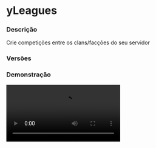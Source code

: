 # yLeagues
<secondary-label ref="utility"/>

### Descrição
Crie competições entre os clans/facções do seu servidor

### Versões
<secondary-label ref="1.8"/>
<secondary-label ref="1.9"/>
<secondary-label ref="1.10"/>
<secondary-label ref="1.11"/>
<secondary-label ref="1.12"/>
<secondary-label ref="1.13"/>
<secondary-label ref="1.14"/>
<secondary-label ref="1.15"/>
<secondary-label ref="1.16"/>
<secondary-label ref="1.17"/>
<secondary-label ref="1.18"/>
<secondary-label ref="1.19"/>
<secondary-label ref="1.20"/>
<secondary-label ref="1.21"/>

### Demonstração
<video src="//www.youtube.com/watch?v=QZIZB6sKD1c"/>


<chapter title="Comandos" id="commands" collapsible="true">
<code-block lang="plain text">/liga - Abre o menu principal
/liga help - Envia a mensagem de ajuda
/liga add - Adiciona pontos para um clan
/liga remove - Remove pontos de um clan
/liga set - Seta pontos para um clan
/liga finalizar - Recarrega as configurações
/liga reload - Recarrega as configurações</code-block>
</chapter>

<chapter title="Permissões" id="permissions" collapsible="true">
<code-block lang="plain text">yleagues.use - Permissão para o /liga
yleagues.finish - Permissão para o /liga finalizar
yleagues.points.add - Permissão para o /liga add
yleagues.points.remove - Permissão para o /liga remove
yleagues.points.set - Permissão para o /liga set
yleagues.admin.reload - Permissão para o /liga reload</code-block>
</chapter>

## Placeholders
<primary-label ref="placeholders"/>

Aqui estão as placeholders disponíveis para utilização com este plugin. Consulte-as para entender como utilizá-las corretamente.

<code-block lang="plain text" ignore-vars="true">
%yleagues_points% - Retorna a quantia total de pontos do clan
%yleagues_points_raw% - Retorna a quantia total de pontos do clan sem formatar
%yleagues_rank% - Retorna o rank (patente) do clan
%yleagues_medal_enemy-of-life% - Retorna a tag da medalha de inimigo da vida (maior número de mortes na última liga)
%yleagues_medal_hard-to-kill% - Retorna a tag da medalha de duro de matar (maior número de kills na última liga)
</code-block>

## Chat
<primary-label ref="chat"/>

Esta seção apresenta as placeholders disponíveis para utilização no chat. Consulte-as para compreender como aplicá-las de maneira eficaz.

<code-block lang="plain text">
{yleagues_rank} - Retorna o rank (patente) do clan&nbsp;
{yleagues_medal_enemy-of-life} - Retorna a tag da medalha de inimigo da vida (maior número de mortes na última liga)
{yleagues_medal_hard-to-kill} - Retorna a tag da medalha de duro de matar (maior número de kills na última liga)
</code-block>

## Configuração
<primary-label ref="config"/>
Confira os arquivos de configuração deste plugin e revise os detalhes para garantir uma implementação correta.

<chapter title="Arquivos de Configuração" collapsible="true">
<chapter title="Estrutura do diretório" collapsible="false">
<code-block lang="plain text" ignore-vars="true">
Estrutura do diretório:
└── yLeagues/
    ├── leagues/
    │    └── iron.yml
    ├── commands.yml
    ├── config.yml
    ├── economies.yml
    ├── menus.yml
    ├── messages.yml
    ├── ranks.yml
    └── rewards.yml
</code-block>
</chapter>

<chapter title="leagues" collapsible="true">
<chapter title="iron.yml" collapsible="true">
<code-block lang="yaml" ignore-vars="true">
<![CDATA[
# Identificação necessária para a API de TOP do yPlugins
yplugins-id: 'yleagues-iron'

order: 1

# Data de ínicio da liga
start-date: '01/01/2020-10:00'

# Data de término da liga
end-date: '01/01/2028-10:00'

# Nome da liga
display: '&fLiga de Ferro'

# Ícones nos menus
icons:
  finished:
    material: 'IRON_INGOT'
    name: '&fLiga de Ferro'
    lore:
      - ''
      - ' &7Líderes:'
      - '  &f> 1º {clan_1}: &a{amount_1}'
      - '  &f> 2º {clan_2}: &a{amount_2}'
      - '  &f> 3º {clan_3}: &a{amount_3}'
      - ''
      - '&cEsta liga já finalizou.'
  current:
    material: 'IRON_INGOT'
    name: '&fLiga de Ferro'
    lore:
      - ''
      - ' &7Líderes:'
      - '  &f> 1º {clan_1}: &a{amount_1}'
      - '  &f> 2º {clan_2}: &a{amount_2}'
      - '  &f> 3º {clan_3}: &a{amount_3}'
      - ''
      - '&f Finaliza em: &b{end_time} &7({end_date}-{end_hour})'
      - ''
      - '&aEsta liga está ocorrendo.'
  coming:
    material: 'IRON_INGOT'
    name: '&fLiga de Ferro'
    lore:
      - '&7Esta liga ainda será iniciada,'
      - '&7não perca tempo e fique preparado'
      - '&7para garantir sua participação.'
      - ''
      - '&f Inicia em: &b{start_time} &7({start_date}-{start_hour})'
      - ''
  participate:
    material: 'IRON_INGOT'
    name: '&fLiga de Ferro'
    lore:
      - '&7Participe da liga dos clans e'
      - '&7garanta prêmios exclusivos.'
      - ''
      - ' &fPontos iniciais necessários: &b{points}'
      - ' &fMoney necessário: &2$ &a{money}'
      - ''
      - ' &7Líderes Atuais:'
      - '  &f> 1º {clan_1}: &a{amount_1}'
      - '  &f> 2º {clan_2}: &a{amount_2}'
      - '  &f> 3º {clan_3}: &a{amount_3}'
      - ''
      - '&aClique para participar.'
  participating:
    material: 'IRON_INGOT'
    name: '&fLiga de Ferro'
    lore:
      - '&7Seu clan está participando desta liga'
      - '&7e pode garantir prêmios exclusivos.'
      - ''
      - ' &7Líderes Atuais:'
      - '  &f> 1º {clan_1}: &a{amount_1}'
      - '  &f> 2º {clan_2}: &a{amount_2}'
      - '  &f> 3º {clan_3}: &a{amount_3}'
      - ''
      - '&f Finaliza em: &b{end_time} &7({end_date}-{end_hour})'
      - ''
  no-clan:
    material: 'IRON_INGOT'
    name: '&fLiga de Ferro'
    lore:
      - '&7Você precisa entrar ou criar'
      - '&7um clan para participar das ligas.'
      - ''
      - '&c Você não possui um clan.'
      - ''

participate:
  # Limite de clans participando da liga
  clan-limit: 10
  # Quantidade mínima de pontos para ingressar na liga
  min-initial-points: 10.0
  # Liga anterior participada necessária para entrar nesta
  # Deixe 0 caso não queira
  previous-league: 0
  # Inserir clans (que estão cadastrados no database do yLeagues) automaticamente na liga
  insert-automatic: false
  # Mensagem de compra
  message:
    private: '&aVocê pagou &f{money}&a para ingressar seu clan na liga de clans.'
    broadcast: ''
  # Preços para participar
  prices:
    price1:
      provider: 'money'
      amount: 1000.0

win:
  # Ganhar a liga quando atingir X pontos acumulados
  # Caso não queira, deixe 0 (irá ganhar apenas na data de término)
  amount: 100.0
  # Resetar os pontos dos clans participantes ao finalizar a liga
  reset: true
  # Recompensas (serão dadas ao líder do clan)
  # chance, recompensa
  rewards:
    - '100.0,reward1'

# Mensagens do torneio
messages:
  start: |

    &f&lLIGA DE FERRO: &aA liga COMEÇOU!

  stop: |

    &f&lLIGA DE FERRO: &aA liga acabou!
    &bGanhador: &a{clan} com {amount} pontos!

  stop-none: |

    &f&lLIGA DE FERRO: &aA liga acabou!
    &cNINGUÉM GANHOU!

  rewards-give: |
    &f&lLIGA DE FERRO: &aAs recompensas foram depositadas no correio de recompensas do líder &f{player}&a.

# Sistema de mercado da liga
market:
  # Itens do mercado
  items:
    item1:
      # Slot do item do menu
      slot: 11
      # Preço em pontos
      price: 10.0
      # Ícone no menu
      display:
        material: 'STONE'
        name: '&cPedra Misteriosa'
        lore:
          - '&7Esta pedra irá lhe causar'
          - '&7efeitos diferenciados.'
          - ''
          - ' &fPDL necessário: &b10'
          - ''
          - '&7Clique para comprar a pedra'
      # Item que será dado
      # Caso não queira, apague
      item:
        material: 'STONE'
        amount: 64
        name: '&cPedra Misteriosa'
      # Comandos que serão dados
      commands: []

finished: false
started: false
]]>
</code-block>
</chapter>

</chapter>

<chapter title="commands.yml" collapsible="true">
<code-block lang="yaml" ignore-vars="true">
<![CDATA[
#     ___                                          _
#    / __\___  _ __ ___  _ __ ___   __ _ _ __   __| |___
#   / /  / _ \| '_ ` _ \| '_ ` _ \ / _` | '_ \ / _` / __|
#  / /__| (_) | | | | | | | | | | | (_| | | | | (_| \__ \
#  \____/\___/|_| |_| |_|_| |_| |_|\__,_|_| |_|\__,_|___/
#
# Lista de comandos do plugin.

# Utilize "comando|comando" para criar aliases.
# Por exemplo: "gm|gamemode"
# Você pode criar quantas aliases quiser.
commands:
  league: 'league|leagues|liga|ligas|ligaclan|ligasclan|ligasclans'
]]>
</code-block>
</chapter>

<chapter title="config.yml" collapsible="true">
<code-block lang="yaml" ignore-vars="true">
<![CDATA[
#        _____                     _
#  _   |_   _|__  _ __ _ __   ___(_) ___  ___
# | | | || |/ _ \| '__| '_ \ / _ \ |/ _ \/ __|
# | |_| || | (_) | |  | | | |  __/ | (_) \__ \
#  \__, ||_|\___/|_|  |_| |_|\___|_|\___/|___/
#  |___/
#
# Modo de depuração para correção de problemas no plugin.
debug-mode: false

#      ___      _        _
#     /   \__ _| |_ __ _| |__   __ _ ___  ___
#    / /\ / _` | __/ _` | '_ \ / _` / __|/ _ \
#   / /_// (_| | || (_| | |_) | (_| \__ \  __/
#  /___,' \__,_|\__\__,_|_.__/ \__,_|___/\___|
#
# Configurações do banco de dados.

database:
  # Determina o tipo de banco de dados. Valores válidos: [SQLITE, MYSQL, HIKARI (recomendado)]
  storage-type: SQLITE

  # Dados para conexão ao banco de dados MYSQL.
  data:
    # Endereço de conexão do banco de dados. [EX: 127.0.0.1]
    host: localhost
    # Porta de conexão do banco de dados. [EX: 3306]
    port: 3306
    # Nome do banco de dados a ser conectado. [EX: minecraft]
    database: ''
    # Usuário de conexão. [EX: root]
    username: ''
    # Senha do usuário de conexão: [EX: 123]
    password: ''

# Delay para carregar os dados depois do login
# Necessário para usar em servidor de mina separado
# Recomendado: 20 ticks
login-delay: 20

# Este limite serve para recolher recompensas
# Desativar ou aumentar o limite pode gerar lag
# e em alguns casos crashar o servidor.
limit:
  enabled: true
  # Máximo que irá recolher por vez
  max: 1000

# Sistemas gerais do plugin
general:
  # Apenas o líder conseguir clicar para participar da liga
  just-leader: true
  # Sistema de notificar o ganho de pontos
  discordhook:
    enabled: true
    channel: ''
    # Placeholders disponíveis:
    # {action}
    # {player}
    # {clan_tag}
    # {clan_name}
    # {points}
    embed: ''

# Configuração do ganho de pontos
points:
  # Ao morrer
  player-death: -1.0
  # Ao matar um player
  player-kill: 1.0
  # Ao upar de rank
  yrankup: 1.0
  # Ao ganhar um evento
  yeventos: 1.0
  # Ao perder um evento
  yeventos-lose: 1.0
  # Ao kickar um jogador do clan (yClans)
  yclans-kick: -1.0
  # Ao ganhar um evento
  yguerra: 1.0
  # Ao matar um mob
  yspawners: 0.3
  # Ao matar um boss
  ystackbosses: 0.5
  # Ao matar um boss
  ybosses: 0.5
  # Ao quebrar um bloco
  yminas: 0.1
  # Ao quebrar um bloco
  yminaspackets: 0.1
  # Ao quebrar uma plantação
  yplantacoes: 0.1
  # Ao quebrar uma plantação
  ycampo: 0.1
  # Ao quebrar um bloco
  yfloresta: 0.1
  # Ao pescar um peixe
  ypesca: 0.3
  # Ao levar mute (yPunish)
  punish-mute: -5.0
  # Ao levar ban (yPunish e StormPunish)
  punish-ban: -10.0

# Sistema de medalhas
medals:
  # Maior número de mortes ao final da temporada
  enemy-of-life: '&c[X]'
  # Maior número de kills ao final da temporada
  hard-to-kill: '&a[V]'
]]>
</code-block>
</chapter>

<chapter title="economies.yml" collapsible="true">
<code-block lang="yaml" ignore-vars="true">
<![CDATA[
#  _____                                  _
# | ____| ___  ___  _ __   ___  _ __ ___ (_) ___  ___
# |  _|  / __|/ _ \| '_ \ / _ \| '_ ` _ \| |/ _ \/ __|
# | |___| (__| (_) | | | | (_) | | | | | | |  __/\__ \
# |_____|\___|\___/|_| |_|\___/|_| |_| |_|_|\___||___/

# Providers disponíveis:
#
#   AtlasEconomiaSecundaria, AtlasMinas, AtlasMinasV2,
#   JH_Shop, LegendaryEconomy, NextCash, PlayerPoints,
#   StormEconomiaSecundaria, StormMinas, TGCash,
#   yAlmas, yPoints, yRankup,
#   Vault
#

economies:
  Money:
    # Coloque o nome do plugin
    # Para money deixe Money
    provider: 'Money'
    # Formato inteiro
    display: 'Dinheiro'
    # Formato abreviado
    abbreviated: 'coins'
    # Permitir que comercializem na loja com o jogador offline
    allow-offline: true
    # Permissão para o usuário conseguir definir esta economia
    permission: 'yleagues.provider.money'
]]>
</code-block>
</chapter>

<chapter title="menus.yml" collapsible="true">
<code-block lang="yaml" ignore-vars="true">
<![CDATA[
#
#    /\/\   ___ _ __  _   _ ___
#   /    \ / _ \ '_ \| | | / __|
#  / /\/\ \  __/ | | | |_| \__ \
#  \/    \/\___|_| |_|\__,_|___/
#
# Sistema de menus.

# Setas dos menus.
arrows:
  back:
    material: 'ARROW:0'
    name: '&cVoltar'
    lore: ['&7Clique para voltar ao menu anterior.']
  previous:
    material: 'ARROW:0'
    name: '&cAnterior'
    lore: ['&7Clique para ir à página anterior.']
  next:
    material: 'ARROW:0'
    name: '&aPróximo'
    lore: ['&7Clique para ir à próxima página.']

# Menu principal
main:
  name: '&8Liga'
  size: 36
  items:
    profile-slot: 10
    clan-slot: 19
    rewards-slot: 20
    participate-slot: 13
    leagues-slot: 24
    market-slot: 16
    profile:
      material: '{player}'
      name: '&eSuas informações'
      lore:
        - '&7Veja as suas informações'
        - '&7referente a todas as ligas do'
        - '&7servidor.'
        - ''
        - ' &fLigas participadas: &a{leagues}'
        - ' &fPontos ganhos &8(total)&f: &a{total_points}'
        - ''
        - ' &fLigas ganhas: &b{wins}'
        - ''
        - ' &fMortes na liga atual: &c{deaths}'
        - ' &fKills na liga atual: &c{kills}'
        - ''
        - ' &fMedalhas ganhas: {medals} &8({medal_amount}/2)'
        - ''
    clan:
      material: 'c09741fca109c4cb0b5efaa0634616503051a199e1d44e4e1149ede0bdc49c8a'
      name: '&eInformações do Clan'
      lore:
        - '&7Veja as informações do seu clan'
        - '&7referente a todas as ligas do'
        - '&7servidor.'
        - ''
        - ' &fPontos atuais: &a{points}'
        - ' &fRank atual: &c{rank}'
        - ' &fLiga atual: &c{league}'
        - ''
        - ' &fLigas participadas: &b{participated}'
        - ' &fLigas ganhas: &b{wins}'
        - ''
        - ' &fMaior col.: &b{highest_clan}º'
        - ' &fMaior col. &8(liga atual)&f: &b{highest_clan_league}º'
        - ''
    clan-no-has:
      material: '61a8e6d27b96c0aa4df5b8347260eb051c56944c97d837f22655d8ecbc449137'
      name: '&eInformações do Clan'
      lore:
        - '&cVocê não possui um clan'
    leagues:
      material: 'BOOK'
      name: '&eLigas de Clans'
      lore:
        - '&7Confira todas as ligas'
        - '&7existentes no servidor.'
        - ''
        - '&aClique para acessar'
    rewards:
      material: 'cf128540839bd1b70930353112a3b8d295713c0eece615fd4a0340a00d8d55e2'
      name: '&6Recompensas'
      lore:
        - '&7Gerencie as recompensas'
        - '&7que você ganhou.'
        - ''
        - ' &8▶ &fRecompensas: &7{rewards}'
        - ''
        - '&6Clique para gerenciar!'
    participate-none:
      material: 'BARRIER'
      name: '&cNenhuma'
      lore:
        - ''
        - '&7Nenhuma liga encontrada.'
        - ''
    market:
      material: '533fc9a45be13ca57a78b21762c6e1262dae411f13048b963d972a29e07096ab'
      name: '&eMercado da Liga'
      lore:
        - '&7Troque os pontos da liga (PDL)'
        - '&7em itens exclusivos na nossa loja!'
        - ''
        - '&aClique para acessar.'
  facing:
    information:
      slot: 25
      material: '7ff8cf8ee2f233b172e162182cefac84b1b8e13d948c15dc892731bb2aba729d'
      name: '&eInformações'
      lore:
        - '&7Veja quantos pontos você'
        - '&7pode ganhar ao realizar'
        - '&7certas ações no nosso servidor!'
        - ''
        - ' &f> Matar um jogador: &b1 ponto'
        - ' &f> Upar de rank: &b1 ponto'
        - ' &f> Ganhar eventos: &b1 ponto'
        - ' &f> Matar mobs: &b0.3 ponto'
        - ' &f> Matar bosses: &b0.5 ponto'
        - ' &f> Quebrar blocos &7(mina)&f: &b0.1 ponto'
        - ' &f> Quebrar plantações: &b0.1 ponto'
        - ' &f> Pescar um peixe: &b0.3 ponto'
        - ''
        - ' &c> Morrer: -1 ponto'
        - ' &c> Perder eventos: -1 ponto'
        - ' &c> Expulsar jogador &8(durante a liga)&c: -1 ponto'
        - ''

# Menu de ligas
main-leagues:
  name: '&7Ligas'
  size: 45
  slots: [ 11, 12, 13, 14, 15 ]
  previous-slot: 32
  next-slot: 33
  back-slot: 29

# Menu de recompensas
main-rewards:
  name: '&7Ligas'
  size: 54
  slots: [ 11, 12, 13, 14, 15, 16, 19, 21, 22, 23, 24, 25, 28, 29, 31, 32, 33, 34 ]
  previous-slot: 18
  next-slot: 26
  back-slot: 48
  #
  empty-slot: 22
  collect-slot: 50
  #
  items:
    empty:
      material: 'WEB'
      name: '&eVazio...'
      lore: [ '&7Nenhuma recompensa para', '&7coletar.' ]
    collect:
      material: 'a6cc486c2be1cb9dfcb2e53dd9a3e9a883bfadb27cb956f1896d602b4067'
      name: '&eRecolher tudo'
      lore: [ '&7Clique para recolher', '&7todas as recompensas.' ]

# Menu do mercado
main-market:
  name: '&8Liga'
  size: 45
  back-slot: 30
  items:
    permission-slot: 32
    permission:
      material: '7ff8cf8ee2f233b172e162182cefac84b1b8e13d948c15dc892731bb2aba729d'
      name: '&ePermissões de acesso'
      lore:
        - '&7Gerencie os jogadores do seu clan'
        - '&7que podem acessar o mercado da liga.'
        - ''
        - '&aClique para gerenciar.'

# Menu de permissões do mercado
market-permissions:
  name: '&7Ligas'
  size: 54
  slots: [ 11, 12, 13, 14, 15, 16, 19, 21, 22, 23, 24, 25, 28, 29, 31, 32, 33, 34 ]
  previous-slot: 18
  next-slot: 26
  back-slot: 49
  #
  items:
    player-on:
      material: '{player}'
      name: '&a{player}'
      lore: [ '&7Este jogador consegue SIM acessar', '&7o mercado da liga.', '', '&cClique para não permitir.' ]
    player-off:
      material: '{player}'
      name: '&a{player}'
      lore: [ '&7Este jogador NÃO consegue acessar', '&7o mercado da liga.', '', '&aClique para permitir.' ]

# Menu de clans participantes da liga
league-clans:
  name: '&7Ligas'
  size: 54
  slots: [ 11, 12, 13, 14, 15, 16, 19, 21, 22, 23, 24, 25, 28, 29, 31, 32, 33, 34 ]
  previous-slot: 18
  next-slot: 26
  back-slot: 49
  #
  items:
    clan:
      material: '{banner}'
      name: '&a{league}'
      lore:
        - ''
        - ' &7Clan: &f{clan_tag} &8- &f{clan_name}'
        - ''
        - ' &fPontuação total: &a{points} &8- &b{pos}º'
        - ' &fJogador com maior pontuação &8(na liga)&f: &b{highest_actual_player} &8- &a{highest_actual_player_points}'
        - ' &fJogador com maior pontuação &8(total)&f: &b{highest_player} &8- &a{highest_player_points}'
        - ''
        - '&aClique para ver mais detalhes.'

# Menu de players do clan
league-clan-players:
  name: '&7Ligas'
  size: 54
  slots: [ 11, 12, 13, 14, 15, 16, 19, 21, 22, 23, 24, 25, 28, 29, 31, 32, 33, 34 ]
  previous-slot: 18
  next-slot: 26
  back-slot: 49
  #
  items:
    player:
      material: '{player}'
      name: '&b{player}'
      lore:
        - ''
        - ' &7Clan: &f{clan_tag} &8- &f{clan_name}'
        - ''
        - ' &eAuditoria de pontos:'
        - ' &f> Abates: &a{kills} pontos'
        - ' &f> Ranks evoluídos: &a{yrankup} pontos'
        - ' &f> Eventos ganhos: &a{yeventos} pontos'
        - ' &f> Mobs mortos: &a{mobs} pontos'
        - ' &f> Bosses mortos: &a{bosses} pontos'
        - ' &f> Blocos quebrados: &a{blocks_broken} pontos'
        - ' &f> Plantações quebradas: &a{farm_broken} pontos'
        - ' &f> Peixes pescados: &a{fished} pontos'
        - ' &f> Vips ativados: &a{yvips} pontos'
        - ''
        - ' &f> Mortes: &c-{deaths} pontos'
        - ' &f> Eventos perdidos: &c-{yeventos_lose} pontos'
        - ' &f> Banimentos: &c-{punish_ban} pontos'
        - ' &f> Mutes: &c-{punish_mute} pontos'
        - ''
        - '&eTotal de pontos: &a{points}'
        - ''
]]>
</code-block>
</chapter>

<chapter title="messages.yml" collapsible="true">
<code-block lang="yaml" ignore-vars="true">
<![CDATA[
#
#    /\/\   ___  ___ ___  __ _  __ _  ___  ___
#   /    \ / _ \/ __/ __|/ _` |/ _` |/ _ \/ __|
#  / /\/\ \  __/\__ \__ \ (_| | (_| |  __/\__ \
#  \/    \/\___||___/___/\__,_|\__, |\___||___/
#                              |___/
#
# Mensagens a serem enviadas pelo plugin.

chat:
  syntax: '&cUse: /{command} {syntax}'
  target: '&cJogador {player} não encontrado.'
  number: '&cO argumento não é um número.'
  permission: '&cVocê não tem permissão para fazer isto.'
  console: '&cApenas jogadores in-game podem realizar esta ação.'
  cancelled: '&cVocê cancelou a ação.'
  reload: '&aConfigurações recarregadas com sucesso.'
  help: |

    &a/league &8- &7Abre o menu principal.
    &a/league add &8- &7Adiciona pontos para um clan.
    &a/league remove &8- &7Remove pontos de um clan.
    &a/league set &8- &7Seta pontos para um clan.

  reward-collected: '&eItem recolhido com sucesso.'
  reward-collected-all: '&eTodas as recompensas possíveis foram recolhidas com sucesso.'
  no-balance: '&cVocê não tem {provider_display} suficiente para isto. Disponível: {provider_balance}&c.'
  just-leader: '&cApenas o líder do clan ({player}) pode ingressar a liga.'
  no-points: '&cSeu clan precisa de {need_points} pontos para participar da liga. Atual: {points}'
  no-previous: '&cSeu clan precisaria ter participado da liga {league} para participar desta.'
  no-limit: '&cA liga chegou ao limite de clans participantes ({amount}).'
  target-clan: '&cNenhum clan ou jogador encontrado com o nome {name}.'
  target-has: '&cO jogador {player} não possui um clan.'
  points-changed: '&aPontos do clan &f{clan}&a alterado para &f{points}&a.'
  league-none: '&cNenhuma liga acontecendo.'
  league-already: '&cA liga já foi encerrada.'
  league-finished: '&cA liga foi encerrada.'
  market-clan: '&cVocê precisa de um clan para acessar o mercado da liga.'
  market-just-leader: '&cApenas o líder do clan ({player}) pode alterar as permissões de acesso.'
  market-permission: '&cVocê não tem permissão para acessar o mercado da liga.'
  market-need: '&cO seu clan precisa de {need_points} pontos para comprar. Atual: {points}.'
  market-buy: '&aVocê comprou itens no mercado da liga por {points} pontos.'
]]>
</code-block>
</chapter>

<chapter title="ranks.yml" collapsible="true">
<code-block lang="yaml" ignore-vars="true">
<![CDATA[
ranks:
  silver1:
    # Ordem do rank
    order: 0
    # Tag do rank
    display: '&7[>]'
    # Pontos necessários
    points: 0
  silver2:
    order: 1
    display: '&7[>>]'
    points: 10
  silver3:
    order: 2
    display: '&7[>>>]'
    points: 20
  silver4:
    order: 3
    display: '&7[>>>>]'
    points: 40
  silver5:
    order: 4
    display: '&7[(>>>>]'
    points: 80
  silver6:
    order: 5
    display: '&7[(*>>>>]'
    points: 160
]]>
</code-block>
</chapter>

<chapter title="rewards.yml" collapsible="true">
<code-block lang="yaml" ignore-vars="true">
<![CDATA[
#   ____                            _
# |  _ \ _____      ____ _ _ __ __| |___
# | |_) / _ \ \ /\ / / _` | '__/ _` / __|
# |  _ <  __/\ V  V / (_| | | | (_| \__ \
# |_| \_\___| \_/\_/ \__,_|_|  \__,_|___/
#

rewards:
  reward1:
    # Item que aparecerá no preview.
    preview:
      material: 'STONE:0'
      name: '&8Pedra'
      amount: 64
      lore: [ '&aEsta pedra vale muito dinheiro!', '', '&6Chance: {chance}%' ]
      enchants: []
    # Item que aparecerá para coletar.
    collect:
      material: 'STONE:0'
      name: '&8Pedra'
      amount: 64
      lore: [ '&aEsta pedra vale muito dinheiro!', '', ' &7> &fQuantidade: &7{amount}', '', '&eClique esquerdo para receber', '&eClique direito para deletar' ]
      enchants: []
    # Item que será dado ao player
    item:
      give: true
      material: 'STONE:0'
      name: '&8Pedra'
      amount: 64
      lore: [ '&aEu valho muito!' ]
      enchants: []
    # Comandos que será dado ao player
    command:
      give: false
      # quantia padrão da placeholder {amount} no comando (valor base)
      placeholder-amount: 1
      # multiplicar a placeholder {amount} pela quantia de recompensas do mesmo tipo
      multiply-placeholder: true
      list: [ 'give {player} stone {amount}' ]
  reward2:
    preview:
      material: 'DIAMOND:0'
      name: '&bDiamante'
      amount: 1
      lore: [ '&bQuem não adora uma pedra preciosa?!', '', '&6Chance: {chance}%' ]
      enchants: []
    collect:
      material: 'DIAMOND:0'
      name: '&bDiamante'
      amount: 1
      lore: [ '&bQuem não adora uma pedra preciosa?!', '', ' &7> &fQuantidade: &7{amount}', '', '&eClique esquerdo para receber', '&eClique direito para deletar' ]
      enchants: []
    command:
      give: true
      placeholder-amount: 1
      multiply-placeholder: true
      list: [ 'give {player} diamond {amount}' ]
  reward3:
    preview:
      material: 'EMERALD:0'
      name: '&aEsmeralda'
      amount: 1
      lore: [ '&aEsmeraldas valem muito?', '', '&6Chance: {chance}%' ]
      enchants: []
    collect:
      material: 'EMERALD:0'
      name: '&aEsmeralda'
      amount: 1
      lore: [ '&aEsmeraldas valem muito?', '', ' &7> &fQuantidade: &7{amount}', '', '&eClique esquerdo para receber', '&eClique direito para deletar' ]
      enchants: []
    item:
      give: true
      material: 'EMERALD:0'
      name: '&aEsmeralda'
      amount: 1
      lore: [ '&aEu valho muito!' ]
      enchants: []
]]>
</code-block>
</chapter>

</chapter>
<chapter title="Arquivos de Configuração" collapsible="true">
<chapter title="Estrutura do diretório" collapsible="false">
<code-block lang="plain text" ignore-vars="true">
Estrutura do diretório:
└── yLeagues/
    ├── leagues/
    │    └── iron.yml
    ├── commands.yml
    ├── config.yml
    ├── economies.yml
    ├── menus.yml
    ├── messages.yml
    ├── ranks.yml
    └── rewards.yml
</code-block>
</chapter>

<chapter title="leagues" collapsible="true">
<chapter title="iron.yml" collapsible="true">
<code-block lang="yaml" ignore-vars="true">
<![CDATA[
# Identificação necessária para a API de TOP do yPlugins
yplugins-id: 'yleagues-iron'

order: 1

# Data de ínicio da liga
start-date: '01/01/2020-10:00'

# Data de término da liga
end-date: '01/01/2028-10:00'

# Nome da liga
display: '&fLiga de Ferro'

# Ícones nos menus
icons:
  finished:
    material: 'IRON_INGOT'
    name: '&fLiga de Ferro'
    lore:
      - ''
      - ' &7Líderes:'
      - '  &f> 1º {clan_1}: &a{amount_1}'
      - '  &f> 2º {clan_2}: &a{amount_2}'
      - '  &f> 3º {clan_3}: &a{amount_3}'
      - ''
      - '&cEsta liga já finalizou.'
  current:
    material: 'IRON_INGOT'
    name: '&fLiga de Ferro'
    lore:
      - ''
      - ' &7Líderes:'
      - '  &f> 1º {clan_1}: &a{amount_1}'
      - '  &f> 2º {clan_2}: &a{amount_2}'
      - '  &f> 3º {clan_3}: &a{amount_3}'
      - ''
      - '&f Finaliza em: &b{end_time} &7({end_date}-{end_hour})'
      - ''
      - '&aEsta liga está ocorrendo.'
  coming:
    material: 'IRON_INGOT'
    name: '&fLiga de Ferro'
    lore:
      - '&7Esta liga ainda será iniciada,'
      - '&7não perca tempo e fique preparado'
      - '&7para garantir sua participação.'
      - ''
      - '&f Inicia em: &b{start_time} &7({start_date}-{start_hour})'
      - ''
  participate:
    material: 'IRON_INGOT'
    name: '&fLiga de Ferro'
    lore:
      - '&7Participe da liga dos clans e'
      - '&7garanta prêmios exclusivos.'
      - ''
      - ' &fPontos iniciais necessários: &b{points}'
      - ' &fMoney necessário: &2$ &a{money}'
      - ''
      - ' &7Líderes Atuais:'
      - '  &f> 1º {clan_1}: &a{amount_1}'
      - '  &f> 2º {clan_2}: &a{amount_2}'
      - '  &f> 3º {clan_3}: &a{amount_3}'
      - ''
      - '&aClique para participar.'
  participating:
    material: 'IRON_INGOT'
    name: '&fLiga de Ferro'
    lore:
      - '&7Seu clan está participando desta liga'
      - '&7e pode garantir prêmios exclusivos.'
      - ''
      - ' &7Líderes Atuais:'
      - '  &f> 1º {clan_1}: &a{amount_1}'
      - '  &f> 2º {clan_2}: &a{amount_2}'
      - '  &f> 3º {clan_3}: &a{amount_3}'
      - ''
      - '&f Finaliza em: &b{end_time} &7({end_date}-{end_hour})'
      - ''
  no-clan:
    material: 'IRON_INGOT'
    name: '&fLiga de Ferro'
    lore:
      - '&7Você precisa entrar ou criar'
      - '&7um clan para participar das ligas.'
      - ''
      - '&c Você não possui um clan.'
      - ''

participate:
  # Limite de clans participando da liga
  clan-limit: 10
  # Quantidade mínima de pontos para ingressar na liga
  min-initial-points: 10.0
  # Liga anterior participada necessária para entrar nesta
  # Deixe 0 caso não queira
  previous-league: 0
  # Mensagem de compra
  message:
    private: '&aVocê pagou &f{money}&a para ingressar seu clan na liga de clans.'
    broadcast: ''
  # Preços para participar
  prices:
    price1:
      provider: 'money'
      amount: 1000.0

win:
  # Ganhar a liga quando atingir X pontos acumulados
  # Caso não queira, deixe 0 (irá ganhar apenas na data de término)
  amount: 100.0
  # Resetar os pontos dos clans participantes ao finalizar a liga
  reset: true
  # Recompensas (serão dadas ao líder do clan)
  # chance, recompensa
  rewards:
    - '100.0,reward1'

# Mensagens do torneio
messages:
  start: |

    &f&lLIGA DE FERRO: &aA liga COMEÇOU!

  stop: |

    &f&lLIGA DE FERRO: &aA liga acabou!
    &bGanhador: &a{clan} com {amount} pontos!

  stop-none: |

    &f&lLIGA DE FERRO: &aA liga acabou!
    &cNINGUÉM GANHOU!

  rewards-give: |
    &f&lLIGA DE FERRO: &aAs recompensas foram depositadas no correio de recompensas do líder &f{player}&a.

# Sistema de mercado da liga
market:
  # Itens do mercado
  items:
    item1:
      # Slot do item do menu
      slot: 11
      # Preço em pontos
      price: 10.0
      # Ícone no menu
      display:
        material: 'STONE'
        name: '&cPedra Misteriosa'
        lore:
          - '&7Esta pedra irá lhe causar'
          - '&7efeitos diferenciados.'
          - ''
          - ' &fPDL necessário: &b10'
          - ''
          - '&7Clique para comprar a pedra'
      # Item que será dado
      # Caso não queira, apague
      item:
        material: 'STONE'
        amount: 64
        name: '&cPedra Misteriosa'
      # Comandos que serão dados
      commands: []

finished: false
started: false
]]>
</code-block>
</chapter>

</chapter>

<chapter title="commands.yml" collapsible="true">
<code-block lang="yaml" ignore-vars="true">
<![CDATA[
#     ___                                          _
#    / __\___  _ __ ___  _ __ ___   __ _ _ __   __| |___
#   / /  / _ \| '_ ` _ \| '_ ` _ \ / _` | '_ \ / _` / __|
#  / /__| (_) | | | | | | | | | | | (_| | | | | (_| \__ \
#  \____/\___/|_| |_| |_|_| |_| |_|\__,_|_| |_|\__,_|___/
#
# Lista de comandos do plugin.

# Utilize "comando|comando" para criar aliases.
# Por exemplo: "gm|gamemode"
# Você pode criar quantas aliases quiser.
commands:
  league: 'league|leagues|liga|ligas|ligaclan|ligasclan|ligasclans'
]]>
</code-block>
</chapter>

<chapter title="config.yml" collapsible="true">
<code-block lang="yaml" ignore-vars="true">
<![CDATA[
#        _____                     _
#  _   |_   _|__  _ __ _ __   ___(_) ___  ___
# | | | || |/ _ \| '__| '_ \ / _ \ |/ _ \/ __|
# | |_| || | (_) | |  | | | |  __/ | (_) \__ \
#  \__, ||_|\___/|_|  |_| |_|\___|_|\___/|___/
#  |___/
#
# Modo de depuração para correção de problemas no plugin.
debug-mode: false

#      ___      _        _
#     /   \__ _| |_ __ _| |__   __ _ ___  ___
#    / /\ / _` | __/ _` | '_ \ / _` / __|/ _ \
#   / /_// (_| | || (_| | |_) | (_| \__ \  __/
#  /___,' \__,_|\__\__,_|_.__/ \__,_|___/\___|
#
# Configurações do banco de dados.

database:
  # Determina o tipo de banco de dados. Valores válidos: [SQLITE, MYSQL, HIKARI (recomendado)]
  storage-type: SQLITE

  # Dados para conexão ao banco de dados MYSQL.
  data:
    # Endereço de conexão do banco de dados. [EX: 127.0.0.1]
    host: localhost
    # Porta de conexão do banco de dados. [EX: 3306]
    port: 3306
    # Nome do banco de dados a ser conectado. [EX: minecraft]
    database: ''
    # Usuário de conexão. [EX: root]
    username: ''
    # Senha do usuário de conexão: [EX: 123]
    password: ''

# Delay para carregar os dados depois do login
# Necessário para usar em servidor de mina separado
# Recomendado: 20 ticks
login-delay: 20

# Este limite serve para recolher recompensas
# Desativar ou aumentar o limite pode gerar lag
# e em alguns casos crashar o servidor.
limit:
  enabled: true
  # Máximo que irá recolher por vez
  max: 1000

# Sistemas gerais do plugin
general:
  # Apenas o líder conseguir clicar para participar da liga
  just-leader: true
  # Sistema de notificar o ganho de pontos
  discordhook:
    enabled: true
    channel: ''
    # Placeholders disponíveis:
    # {action}
    # {player}
    # {clan_tag}
    # {clan_name}
    # {points}
    embed: ''

# Configuração do ganho de pontos
points:
  # Ao morrer
  player-death: -1.0
  # Ao matar um player
  player-kill: 1.0
  # Ao upar de rank
  yrankup: 1.0
  # Ao ganhar um evento
  yeventos: 1.0
  # Ao perder um evento
  yeventos-lose: 1.0
  # Ao kickar um jogador do clan (yClans)
  yclans-kick: -1.0
  # Ao ganhar um evento
  yguerra: 1.0
  # Ao matar um mob
  yspawners: 0.3
  # Ao matar um boss
  ystackbosses: 0.5
  # Ao matar um boss
  ybosses: 0.5
  # Ao quebrar um bloco
  yminas: 0.1
  # Ao quebrar um bloco
  yminaspackets: 0.1
  # Ao quebrar uma plantação
  yplantacoes: 0.1
  # Ao quebrar uma plantação
  ycampo: 0.1
  # Ao quebrar um bloco
  yfloresta: 0.1
  # Ao pescar um peixe
  ypesca: 0.3
  # Ao levar mute (yPunish)
  punish-mute: -5.0
  # Ao levar ban (yPunish e StormPunish)
  punish-ban: -10.0

# Sistema de medalhas
medals:
  # Maior número de mortes ao final da temporada
  enemy-of-life: '&c[X]'
  # Maior número de kills ao final da temporada
  hard-to-kill: '&a[V]'
]]>
</code-block>
</chapter>

<chapter title="economies.yml" collapsible="true">
<code-block lang="yaml" ignore-vars="true">
<![CDATA[
#  _____                                  _
# | ____| ___  ___  _ __   ___  _ __ ___ (_) ___  ___
# |  _|  / __|/ _ \| '_ \ / _ \| '_ ` _ \| |/ _ \/ __|
# | |___| (__| (_) | | | | (_) | | | | | | |  __/\__ \
# |_____|\___|\___/|_| |_|\___/|_| |_| |_|_|\___||___/

# Providers disponíveis:
#
#   AtlasEconomiaSecundaria, AtlasMinas, AtlasMinasV2,
#   JH_Shop, LegendaryEconomy, NextCash, PlayerPoints,
#   StormEconomiaSecundaria, StormMinas, TGCash,
#   yAlmas, yPoints, yRankup,
#   Vault
#

economies:
  Money:
    # Coloque o nome do plugin
    # Para money deixe Money
    provider: 'Money'
    # Formato inteiro
    display: 'Dinheiro'
    # Formato abreviado
    abbreviated: 'coins'
    # Permitir que comercializem na loja com o jogador offline
    allow-offline: true
    # Permissão para o usuário conseguir definir esta economia
    permission: 'yleagues.provider.money'
]]>
</code-block>
</chapter>

<chapter title="menus.yml" collapsible="true">
<code-block lang="yaml" ignore-vars="true">
<![CDATA[
#
#    /\/\   ___ _ __  _   _ ___
#   /    \ / _ \ '_ \| | | / __|
#  / /\/\ \  __/ | | | |_| \__ \
#  \/    \/\___|_| |_|\__,_|___/
#
# Sistema de menus.

# Setas dos menus.
arrows:
  back:
    material: 'ARROW:0'
    name: '&cVoltar'
    lore: ['&7Clique para voltar ao menu anterior.']
  previous:
    material: 'ARROW:0'
    name: '&cAnterior'
    lore: ['&7Clique para ir à página anterior.']
  next:
    material: 'ARROW:0'
    name: '&aPróximo'
    lore: ['&7Clique para ir à próxima página.']

# Menu principal
main:
  name: '&8Liga'
  size: 36
  items:
    profile-slot: 10
    clan-slot: 19
    rewards-slot: 20
    participate-slot: 13
    leagues-slot: 24
    market-slot: 16
    profile:
      material: '{player}'
      name: '&eSuas informações'
      lore:
        - '&7Veja as suas informações'
        - '&7referente a todas as ligas do'
        - '&7servidor.'
        - ''
        - ' &fLigas participadas: &a{leagues}'
        - ' &fPontos ganhos &8(total)&f: &a{total_points}'
        - ''
        - ' &fLigas ganhas: &b{wins}'
        - ''
        - ' &fMortes na liga atual: &c{deaths}'
        - ' &fKills na liga atual: &c{kills}'
        - ''
        - ' &fMedalhas ganhas: {medals} &8({medal_amount}/2)'
        - ''
    clan:
      material: 'c09741fca109c4cb0b5efaa0634616503051a199e1d44e4e1149ede0bdc49c8a'
      name: '&eInformações do Clan'
      lore:
        - '&7Veja as informações do seu clan'
        - '&7referente a todas as ligas do'
        - '&7servidor.'
        - ''
        - ' &fPontos atuais: &a{points}'
        - ' &fRank atual: &c{rank}'
        - ' &fLiga atual: &c{league}'
        - ''
        - ' &fLigas participadas: &b{participated}'
        - ' &fLigas ganhas: &b{wins}'
        - ''
        - ' &fMaior col.: &b{highest_clan}º'
        - ' &fMaior col. &8(liga atual)&f: &b{highest_clan_league}º'
        - ''
    clan-no-has:
      material: '61a8e6d27b96c0aa4df5b8347260eb051c56944c97d837f22655d8ecbc449137'
      name: '&eInformações do Clan'
      lore:
        - '&cVocê não possui um clan'
    leagues:
      material: 'BOOK'
      name: '&eLigas de Clans'
      lore:
        - '&7Confira todas as ligas'
        - '&7existentes no servidor.'
        - ''
        - '&aClique para acessar'
    rewards:
      material: 'cf128540839bd1b70930353112a3b8d295713c0eece615fd4a0340a00d8d55e2'
      name: '&6Recompensas'
      lore:
        - '&7Gerencie as recompensas'
        - '&7que você ganhou.'
        - ''
        - ' &8▶ &fRecompensas: &7{rewards}'
        - ''
        - '&6Clique para gerenciar!'
    participate-none:
      material: 'BARRIER'
      name: '&cNenhuma'
      lore:
        - ''
        - '&7Nenhuma liga encontrada.'
        - ''
    market:
      material: '533fc9a45be13ca57a78b21762c6e1262dae411f13048b963d972a29e07096ab'
      name: '&eMercado da Liga'
      lore:
        - '&7Troque os pontos da liga (PDL)'
        - '&7em itens exclusivos na nossa loja!'
        - ''
        - '&aClique para acessar.'
  facing:
    information:
      slot: 25
      material: '7ff8cf8ee2f233b172e162182cefac84b1b8e13d948c15dc892731bb2aba729d'
      name: '&eInformações'
      lore:
        - '&7Veja quantos pontos você'
        - '&7pode ganhar ao realizar'
        - '&7certas ações no nosso servidor!'
        - ''
        - ' &f> Matar um jogador: &b1 ponto'
        - ' &f> Upar de rank: &b1 ponto'
        - ' &f> Ganhar eventos: &b1 ponto'
        - ' &f> Matar mobs: &b0.3 ponto'
        - ' &f> Matar bosses: &b0.5 ponto'
        - ' &f> Quebrar blocos &7(mina)&f: &b0.1 ponto'
        - ' &f> Quebrar plantações: &b0.1 ponto'
        - ' &f> Pescar um peixe: &b0.3 ponto'
        - ''
        - ' &c> Morrer: -1 ponto'
        - ' &c> Perder eventos: -1 ponto'
        - ' &c> Expulsar jogador &8(durante a liga)&c: -1 ponto'
        - ''

# Menu de ligas
main-leagues:
  name: '&7Ligas'
  size: 45
  slots: [ 11, 12, 13, 14, 15 ]
  previous-slot: 32
  next-slot: 33
  back-slot: 29

# Menu de recompensas
main-rewards:
  name: '&7Ligas'
  size: 54
  slots: [ 11, 12, 13, 14, 15, 16, 19, 21, 22, 23, 24, 25, 28, 29, 31, 32, 33, 34 ]
  previous-slot: 18
  next-slot: 26
  back-slot: 48
  #
  empty-slot: 22
  collect-slot: 50
  #
  items:
    empty:
      material: 'WEB'
      name: '&eVazio...'
      lore: [ '&7Nenhuma recompensa para', '&7coletar.' ]
    collect:
      material: 'a6cc486c2be1cb9dfcb2e53dd9a3e9a883bfadb27cb956f1896d602b4067'
      name: '&eRecolher tudo'
      lore: [ '&7Clique para recolher', '&7todas as recompensas.' ]

# Menu do mercado
main-market:
  name: '&8Liga'
  size: 45
  back-slot: 30
  items:
    permission-slot: 32
    permission:
      material: '7ff8cf8ee2f233b172e162182cefac84b1b8e13d948c15dc892731bb2aba729d'
      name: '&ePermissões de acesso'
      lore:
        - '&7Gerencie os jogadores do seu clan'
        - '&7que podem acessar o mercado da liga.'
        - ''
        - '&aClique para gerenciar.'

# Menu de permissões do mercado
market-permissions:
  name: '&7Ligas'
  size: 54
  slots: [ 11, 12, 13, 14, 15, 16, 19, 21, 22, 23, 24, 25, 28, 29, 31, 32, 33, 34 ]
  previous-slot: 18
  next-slot: 26
  back-slot: 49
  #
  items:
    player-on:
      material: '{player}'
      name: '&a{player}'
      lore: [ '&7Este jogador consegue SIM acessar', '&7o mercado da liga.', '', '&cClique para não permitir.' ]
    player-off:
      material: '{player}'
      name: '&a{player}'
      lore: [ '&7Este jogador NÃO consegue acessar', '&7o mercado da liga.', '', '&aClique para permitir.' ]

# Menu de clans participantes da liga
league-clans:
  name: '&7Ligas'
  size: 54
  slots: [ 11, 12, 13, 14, 15, 16, 19, 21, 22, 23, 24, 25, 28, 29, 31, 32, 33, 34 ]
  previous-slot: 18
  next-slot: 26
  back-slot: 49
  #
  items:
    clan:
      material: '{banner}'
      name: '&a{league}'
      lore:
        - ''
        - ' &7Clan: &f{clan_tag} &8- &f{clan_name}'
        - ''
        - ' &fPontuação total: &a{points} &8- &b{pos}º'
        - ' &fJogador com maior pontuação &8(na liga)&f: &b{highest_actual_player} &8- &a{highest_actual_player_points}'
        - ' &fJogador com maior pontuação &8(total)&f: &b{highest_player} &8- &a{highest_player_points}'
        - ''
        - '&aClique para ver mais detalhes.'

# Menu de players do clan
league-clan-players:
  name: '&7Ligas'
  size: 54
  slots: [ 11, 12, 13, 14, 15, 16, 19, 21, 22, 23, 24, 25, 28, 29, 31, 32, 33, 34 ]
  previous-slot: 18
  next-slot: 26
  back-slot: 49
  #
  items:
    player:
      material: '{player}'
      name: '&b{player}'
      lore:
        - ''
        - ' &7Clan: &f{clan_tag} &8- &f{clan_name}'
        - ''
        - ' &eAuditoria de pontos:'
        - ' &f> Abates: &a{kills} pontos'
        - ' &f> Ranks evoluídos: &a{yrankup} pontos'
        - ' &f> Eventos ganhos: &a{yeventos} pontos'
        - ' &f> Mobs mortos: &a{mobs} pontos'
        - ' &f> Bosses mortos: &a{bosses} pontos'
        - ' &f> Blocos quebrados: &a{blocks_broken} pontos'
        - ' &f> Plantações quebradas: &a{farm_broken} pontos'
        - ' &f> Peixes pescados: &a{fished} pontos'
        - ' &f> Vips ativados: &a{yvips} pontos'
        - ''
        - ' &f> Mortes: &c-{deaths} pontos'
        - ' &f> Eventos perdidos: &c-{yeventos_lose} pontos'
        - ' &f> Banimentos: &c-{punish_ban} pontos'
        - ' &f> Mutes: &c-{punish_mute} pontos'
        - ''
        - '&eTotal de pontos: &a{points}'
        - ''
]]>
</code-block>
</chapter>

<chapter title="messages.yml" collapsible="true">
<code-block lang="yaml" ignore-vars="true">
<![CDATA[
#
#    /\/\   ___  ___ ___  __ _  __ _  ___  ___
#   /    \ / _ \/ __/ __|/ _` |/ _` |/ _ \/ __|
#  / /\/\ \  __/\__ \__ \ (_| | (_| |  __/\__ \
#  \/    \/\___||___/___/\__,_|\__, |\___||___/
#                              |___/
#
# Mensagens a serem enviadas pelo plugin.

chat:
  syntax: '&cUse: /{command} {syntax}'
  target: '&cJogador {player} não encontrado.'
  number: '&cO argumento não é um número.'
  permission: '&cVocê não tem permissão para fazer isto.'
  console: '&cApenas jogadores in-game podem realizar esta ação.'
  cancelled: '&cVocê cancelou a ação.'
  reload: '&aConfigurações recarregadas com sucesso.'
  help: |

    &a/league &8- &7Abre o menu principal.
    &a/league add &8- &7Adiciona pontos para um clan.
    &a/league remove &8- &7Remove pontos de um clan.
    &a/league set &8- &7Seta pontos para um clan.

  reward-collected: '&eItem recolhido com sucesso.'
  reward-collected-all: '&eTodas as recompensas possíveis foram recolhidas com sucesso.'
  no-balance: '&cVocê não tem {provider_display} suficiente para isto. Disponível: {provider_balance}&c.'
  just-leader: '&cApenas o líder do clan ({player}) pode ingressar a liga.'
  no-points: '&cSeu clan precisa de {need_points} pontos para participar da liga. Atual: {points}'
  no-previous: '&cSeu clan precisaria ter participado da liga {league} para participar desta.'
  no-limit: '&cA liga chegou ao limite de clans participantes ({amount}).'
  target-clan: '&cNenhum clan ou jogador encontrado com o nome {name}.'
  target-has: '&cO jogador {player} não possui um clan.'
  points-changed: '&aPontos do clan &f{clan}&a alterado para &f{points}&a.'
  league-none: '&cNenhuma liga acontecendo.'
  league-already: '&cA liga já foi encerrada.'
  league-finished: '&cA liga foi encerrada.'
  market-clan: '&cVocê precisa de um clan para acessar o mercado da liga.'
  market-just-leader: '&cApenas o líder do clan ({player}) pode alterar as permissões de acesso.'
  market-permission: '&cVocê não tem permissão para acessar o mercado da liga.'
  market-need: '&cO seu clan precisa de {need_points} pontos para comprar. Atual: {points}.'
  market-buy: '&aVocê comprou itens no mercado da liga por {points} pontos.'
]]>
</code-block>
</chapter>

<chapter title="ranks.yml" collapsible="true">
<code-block lang="yaml" ignore-vars="true">
<![CDATA[
ranks:
  silver1:
    # Ordem do rank
    order: 0
    # Tag do rank
    display: '&7[>]'
    # Pontos necessários
    points: 0
  silver2:
    order: 1
    display: '&7[>>]'
    points: 10
  silver3:
    order: 2
    display: '&7[>>>]'
    points: 20
  silver4:
    order: 3
    display: '&7[>>>>]'
    points: 40
  silver5:
    order: 4
    display: '&7[(>>>>]'
    points: 80
  silver6:
    order: 5
    display: '&7[(*>>>>]'
    points: 160
]]>
</code-block>
</chapter>

<chapter title="rewards.yml" collapsible="true">
<code-block lang="yaml" ignore-vars="true">
<![CDATA[
#   ____                            _
# |  _ \ _____      ____ _ _ __ __| |___
# | |_) / _ \ \ /\ / / _` | '__/ _` / __|
# |  _ <  __/\ V  V / (_| | | | (_| \__ \
# |_| \_\___| \_/\_/ \__,_|_|  \__,_|___/
#

rewards:
  reward1:
    # Item que aparecerá no preview.
    preview:
      material: 'STONE:0'
      name: '&8Pedra'
      amount: 64
      lore: [ '&aEsta pedra vale muito dinheiro!', '', '&6Chance: {chance}%' ]
      enchants: []
    # Item que aparecerá para coletar.
    collect:
      material: 'STONE:0'
      name: '&8Pedra'
      amount: 64
      lore: [ '&aEsta pedra vale muito dinheiro!', '', ' &7> &fQuantidade: &7{amount}', '', '&eClique esquerdo para receber', '&eClique direito para deletar' ]
      enchants: []
    # Item que será dado ao player
    item:
      give: true
      material: 'STONE:0'
      name: '&8Pedra'
      amount: 64
      lore: [ '&aEu valho muito!' ]
      enchants: []
    # Comandos que será dado ao player
    command:
      give: false
      # quantia padrão da placeholder {amount} no comando (valor base)
      placeholder-amount: 1
      # multiplicar a placeholder {amount} pela quantia de recompensas do mesmo tipo
      multiply-placeholder: true
      list: [ 'give {player} stone {amount}' ]
  reward2:
    preview:
      material: 'DIAMOND:0'
      name: '&bDiamante'
      amount: 1
      lore: [ '&bQuem não adora uma pedra preciosa?!', '', '&6Chance: {chance}%' ]
      enchants: []
    collect:
      material: 'DIAMOND:0'
      name: '&bDiamante'
      amount: 1
      lore: [ '&bQuem não adora uma pedra preciosa?!', '', ' &7> &fQuantidade: &7{amount}', '', '&eClique esquerdo para receber', '&eClique direito para deletar' ]
      enchants: []
    command:
      give: true
      placeholder-amount: 1
      multiply-placeholder: true
      list: [ 'give {player} diamond {amount}' ]
  reward3:
    preview:
      material: 'EMERALD:0'
      name: '&aEsmeralda'
      amount: 1
      lore: [ '&aEsmeraldas valem muito?', '', '&6Chance: {chance}%' ]
      enchants: []
    collect:
      material: 'EMERALD:0'
      name: '&aEsmeralda'
      amount: 1
      lore: [ '&aEsmeraldas valem muito?', '', ' &7> &fQuantidade: &7{amount}', '', '&eClique esquerdo para receber', '&eClique direito para deletar' ]
      enchants: []
    item:
      give: true
      material: 'EMERALD:0'
      name: '&aEsmeralda'
      amount: 1
      lore: [ '&aEu valho muito!' ]
      enchants: []
]]>
</code-block>
</chapter>

</chapter>


## Erros comuns
<primary-label ref="errors"/>

Antes de configurar o plugin, revise os pontos listados aqui para evitar problemas frequentes durante a configuração.

<seealso style="cards">
    <category ref="wrs">
        <a href="yplugins.md"></a>        <a href="https://ystoreplugins.com.br/plugins/detalhes/151-yLeagues">Site do plugin yLeagues</a>
    </category>
</seealso>